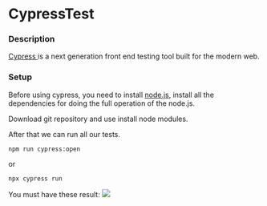 # CypressTest
### Description
[Cypress ](https://www.cypress.io/) is a next generation front end testing tool built for the modern web. 

### Setup
Before using cypress, you need to install [node.js](https://nodejs.org/en/), install all the dependencies for doing the full operation of the node.js.

Download git repository and use install node modules.

After that we can run all our tests.
```console
npm run cypress:open 
```
or 
```console
npx cypress run
```
You must have these result:
![](https://diankavoy19.github.io/TestRail-Homework/picture/Sypress.png)